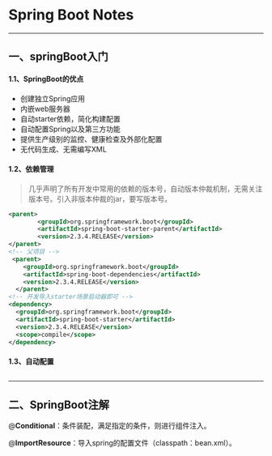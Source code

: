 # Spring Boot Notes

---------

## 一、springBoot入门

#### 1.1、SpringBoot的优点

- 创建独立Spring应用
- 内嵌web服务器
- 自动starter依赖，简化构建配置
- 自动配置Spring以及第三方功能
- 提供生产级别的监控、健康检查及外部化配置
- 无代码生成、无需编写XML

#### 1.2、依赖管理

> 几乎声明了所有开发中常用的依赖的版本号，自动版本仲裁机制，无需关注版本号。引入非版本仲裁的jar，要写版本号。

```xml
<parent>
        <groupId>org.springframework.boot</groupId>
        <artifactId>spring-boot-starter-parent</artifactId>
        <version>2.3.4.RELEASE</version>
</parent>
<!-- 父项目 -->
 <parent>
    <groupId>org.springframework.boot</groupId>
    <artifactId>spring-boot-dependencies</artifactId>
    <version>2.3.4.RELEASE</version>
  </parent>
<!-- 开发导入starter场景启动器即可 -->
<dependency>
  <groupId>org.springframework.boot</groupId>
  <artifactId>spring-boot-starter</artifactId>
  <version>2.3.4.RELEASE</version>
  <scope>compile</scope>
</dependency>
```

#### 1.3、自动配置

## 

--------

## 二、SpringBoot注解

@**Conditional**：条件装配，满足指定的条件，则进行组件注入。

@**ImportResource**：导入spring的配置文件（classpath：bean.xml）。





















